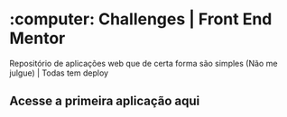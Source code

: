 <h1 align="left">:computer: Challenges | Front End Mentor</h1>
<p>Repositório de aplicações web que de certa forma são simples (Não me julgue) | Todas tem deploy<p>

<h2 align="left>IMC Calculator</h2>
<a href="https://app01imcalculatorwilldavid.netlify.app/">Acesse a primeira aplicação aqui</a>

